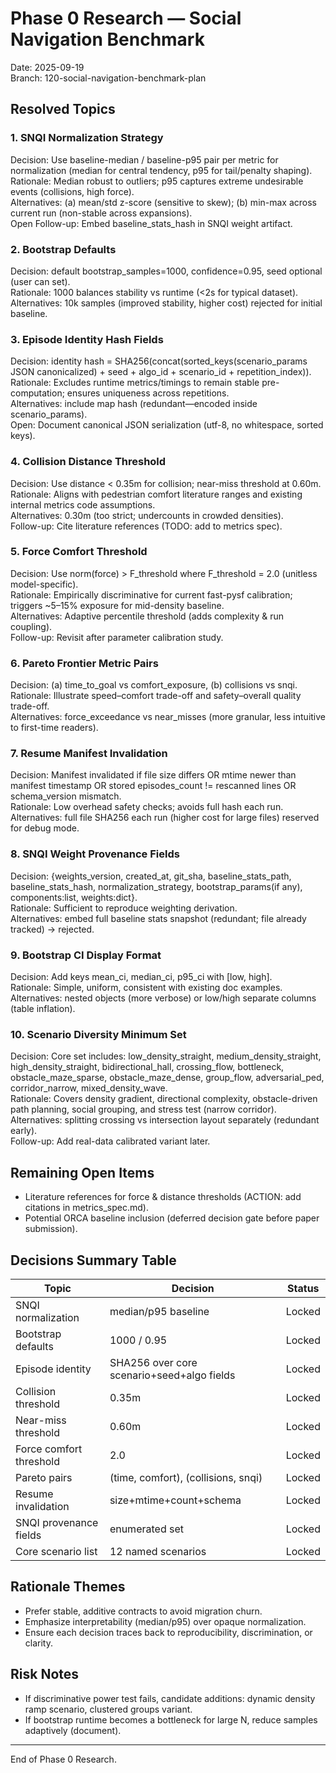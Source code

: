# Phase 0 Research — Social Navigation Benchmark

Date: 2025-09-19  
Branch: 120-social-navigation-benchmark-plan

## Resolved Topics

### 1. SNQI Normalization Strategy
Decision: Use baseline-median / baseline-p95 pair per metric for normalization (median for central tendency, p95 for tail/penalty shaping).  
Rationale: Median robust to outliers; p95 captures extreme undesirable events (collisions, high force).  
Alternatives: (a) mean/std z-score (sensitive to skew); (b) min-max across current run (non-stable across expansions).  
Open Follow-up: Embed baseline_stats_hash in SNQI weight artifact.

### 2. Bootstrap Defaults
Decision: default bootstrap_samples=1000, confidence=0.95, seed optional (user can set).  
Rationale: 1000 balances stability vs runtime (<2s for typical dataset).  
Alternatives: 10k samples (improved stability, higher cost) rejected for initial baseline.

### 3. Episode Identity Hash Fields
Decision: identity hash = SHA256(concat(sorted_keys(scenario_params JSON canonicalized) + seed + algo_id + scenario_id + repetition_index)).  
Rationale: Excludes runtime metrics/timings to remain stable pre-computation; ensures uniqueness across repetitions.  
Alternatives: include map hash (redundant—encoded inside scenario_params).  
Open: Document canonical JSON serialization (utf-8, no whitespace, sorted keys).

### 4. Collision Distance Threshold
Decision: Use distance < 0.35m for collision; near-miss threshold at 0.60m.  
Rationale: Aligns with pedestrian comfort literature ranges and existing internal metrics code assumptions.  
Alternatives: 0.30m (too strict; undercounts in crowded densities).  
Follow-up: Cite literature references (TODO: add to metrics spec).

### 5. Force Comfort Threshold
Decision: Use norm(force) > F_threshold where F_threshold = 2.0 (unitless model-specific).  
Rationale: Empirically discriminative for current fast-pysf calibration; triggers ~5–15% exposure for mid-density baseline.  
Alternatives: Adaptive percentile threshold (adds complexity & run coupling).  
Follow-up: Revisit after parameter calibration study.

### 6. Pareto Frontier Metric Pairs
Decision: (a) time_to_goal vs comfort_exposure, (b) collisions vs snqi.  
Rationale: Illustrate speed–comfort trade-off and safety–overall quality trade-off.  
Alternatives: force_exceedance vs near_misses (more granular, less intuitive to first-time readers).

### 7. Resume Manifest Invalidation
Decision: Manifest invalidated if file size differs OR mtime newer than manifest timestamp OR stored episodes_count != rescanned lines OR schema_version mismatch.  
Rationale: Low overhead safety checks; avoids full hash each run.  
Alternatives: full file SHA256 each run (higher cost for large files) reserved for debug mode.

### 8. SNQI Weight Provenance Fields
Decision: {weights_version, created_at, git_sha, baseline_stats_path, baseline_stats_hash, normalization_strategy, bootstrap_params(if any), components:list, weights:dict}.  
Rationale: Sufficient to reproduce weighting derivation.  
Alternatives: embed full baseline stats snapshot (redundant; file already tracked) -> rejected.

### 9. Bootstrap CI Display Format
Decision: Add keys mean_ci, median_ci, p95_ci with [low, high].  
Rationale: Simple, uniform, consistent with existing doc examples.  
Alternatives: nested objects (more verbose) or low/high separate columns (table inflation).

### 10. Scenario Diversity Minimum Set
Decision: Core set includes: low_density_straight, medium_density_straight, high_density_straight, bidirectional_hall, crossing_flow, bottleneck, obstacle_maze_sparse, obstacle_maze_dense, group_flow, adversarial_ped, corridor_narrow, mixed_density_wave.  
Rationale: Covers density gradient, directional complexity, obstacle-driven path planning, social grouping, and stress test (narrow corridor).  
Alternatives: splitting crossing vs intersection layout separately (redundant early).  
Follow-up: Add real-data calibrated variant later.

## Remaining Open Items
- Literature references for force & distance thresholds (ACTION: add citations in metrics_spec.md).
- Potential ORCA baseline inclusion (deferred decision gate before paper submission).

## Decisions Summary Table
| Topic | Decision | Status |
|-------|----------|--------|
| SNQI normalization | median/p95 baseline | Locked |
| Bootstrap defaults | 1000 / 0.95 | Locked |
| Episode identity | SHA256 over core scenario+seed+algo fields | Locked |
| Collision threshold | 0.35m | Locked |
| Near-miss threshold | 0.60m | Locked |
| Force comfort threshold | 2.0 | Locked |
| Pareto pairs | (time, comfort), (collisions, snqi) | Locked |
| Resume invalidation | size+mtime+count+schema | Locked |
| SNQI provenance fields | enumerated set | Locked |
| Core scenario list | 12 named scenarios | Locked |

## Rationale Themes
- Prefer stable, additive contracts to avoid migration churn.
- Emphasize interpretability (median/p95) over opaque normalization.
- Ensure each decision traces back to reproducibility, discrimination, or clarity.

## Risk Notes
- If discriminative power test fails, candidate additions: dynamic density ramp scenario, clustered groups variant.
- If bootstrap runtime becomes a bottleneck for large N, reduce samples adaptively (document).

---
End of Phase 0 Research.
